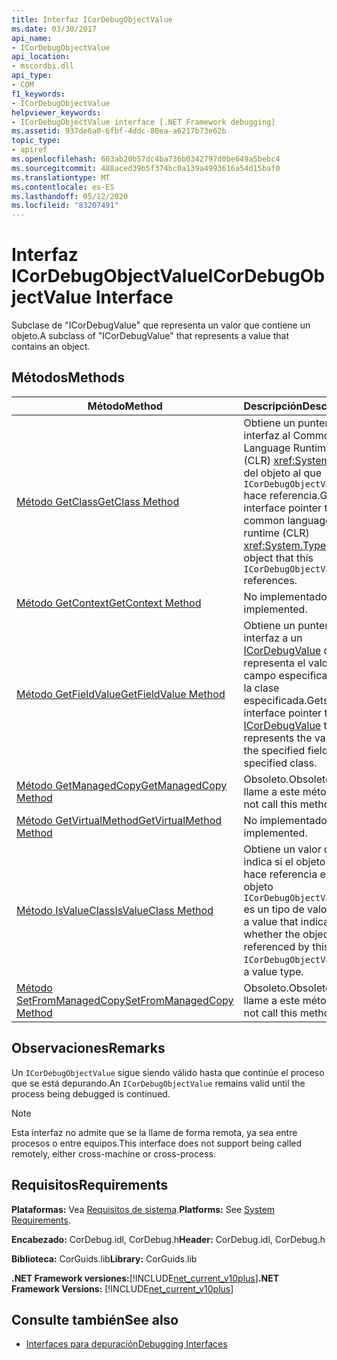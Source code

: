 ```yaml
---
title: Interfaz ICorDebugObjectValue
ms.date: 03/30/2017
api_name:
- ICorDebugObjectValue
api_location:
- mscordbi.dll
api_type:
- COM
f1_keywords:
- ICorDebugObjectValue
helpviewer_keywords:
- ICorDebugObjectValue interface [.NET Framework debugging]
ms.assetid: 937de6a0-6fbf-4ddc-80ea-a6217b73e62b
topic_type:
- apiref
ms.openlocfilehash: 603ab20b57dc4ba736b0342797d0be649a5bebc4
ms.sourcegitcommit: 488aced39b5f374bc0a139a4993616a54d15baf0
ms.translationtype: MT
ms.contentlocale: es-ES
ms.lasthandoff: 05/12/2020
ms.locfileid: "83207491"
---
```

# <a name="icordebugobjectvalue-interface"></a><span data-ttu-id="1ebd1-102">Interfaz ICorDebugObjectValue</span><span class="sxs-lookup"><span data-stu-id="1ebd1-102">ICorDebugObjectValue Interface</span></span>

<span data-ttu-id="1ebd1-103">Subclase de "ICorDebugValue" que representa un valor que contiene un objeto.</span><span class="sxs-lookup"><span data-stu-id="1ebd1-103">A subclass of "ICorDebugValue" that represents a value that contains an object.</span></span>  
  
## <a name="methods"></a><span data-ttu-id="1ebd1-104">Métodos</span><span class="sxs-lookup"><span data-stu-id="1ebd1-104">Methods</span></span>  
  
|<span data-ttu-id="1ebd1-105">Método</span><span class="sxs-lookup"><span data-stu-id="1ebd1-105">Method</span></span>|<span data-ttu-id="1ebd1-106">Descripción</span><span class="sxs-lookup"><span data-stu-id="1ebd1-106">Description</span></span>|  
|------------|-----------------|  
|[<span data-ttu-id="1ebd1-107">Método GetClass</span><span class="sxs-lookup"><span data-stu-id="1ebd1-107">GetClass Method</span></span>](icordebugobjectvalue-getclass-method.md)|<span data-ttu-id="1ebd1-108">Obtiene un puntero de interfaz al Common Language Runtime (CLR) <xref:System.Type> del objeto al que `ICorDebugObjectValue` hace referencia.</span><span class="sxs-lookup"><span data-stu-id="1ebd1-108">Gets an interface pointer to the common language runtime (CLR) <xref:System.Type> of the object that this `ICorDebugObjectValue` references.</span></span>|  
|[<span data-ttu-id="1ebd1-109">Método GetContext</span><span class="sxs-lookup"><span data-stu-id="1ebd1-109">GetContext Method</span></span>](icordebugobjectvalue-getcontext-method.md)|<span data-ttu-id="1ebd1-110">No implementado.</span><span class="sxs-lookup"><span data-stu-id="1ebd1-110">Not implemented.</span></span>|  
|[<span data-ttu-id="1ebd1-111">Método GetFieldValue</span><span class="sxs-lookup"><span data-stu-id="1ebd1-111">GetFieldValue Method</span></span>](icordebugobjectvalue-getfieldvalue-method.md)|<span data-ttu-id="1ebd1-112">Obtiene un puntero de interfaz a un [ICorDebugValue](icordebugvalue-interface.md) que representa el valor del campo especificado de la clase especificada.</span><span class="sxs-lookup"><span data-stu-id="1ebd1-112">Gets an interface pointer to an [ICorDebugValue](icordebugvalue-interface.md) that represents the value of the specified field of the specified class.</span></span>|  
|[<span data-ttu-id="1ebd1-113">Método GetManagedCopy</span><span class="sxs-lookup"><span data-stu-id="1ebd1-113">GetManagedCopy Method</span></span>](icordebugobjectvalue-getmanagedcopy-method.md)|<span data-ttu-id="1ebd1-114">Obsoleto.</span><span class="sxs-lookup"><span data-stu-id="1ebd1-114">Obsolete.</span></span> <span data-ttu-id="1ebd1-115">No llame a este método.</span><span class="sxs-lookup"><span data-stu-id="1ebd1-115">Do not call this method.</span></span>|  
|[<span data-ttu-id="1ebd1-116">Método GetVirtualMethod</span><span class="sxs-lookup"><span data-stu-id="1ebd1-116">GetVirtualMethod Method</span></span>](icordebugobjectvalue-getvirtualmethod-method.md)|<span data-ttu-id="1ebd1-117">No implementado.</span><span class="sxs-lookup"><span data-stu-id="1ebd1-117">Not implemented.</span></span>|  
|[<span data-ttu-id="1ebd1-118">Método IsValueClass</span><span class="sxs-lookup"><span data-stu-id="1ebd1-118">IsValueClass Method</span></span>](icordebugobjectvalue-isvalueclass-method.md)|<span data-ttu-id="1ebd1-119">Obtiene un valor que indica si el objeto al que hace referencia este objeto `ICorDebugObjectValue` es un tipo de valor.</span><span class="sxs-lookup"><span data-stu-id="1ebd1-119">Gets a value that indicates whether the object referenced by this `ICorDebugObjectValue` is a value type.</span></span>|  
|[<span data-ttu-id="1ebd1-120">Método SetFromManagedCopy</span><span class="sxs-lookup"><span data-stu-id="1ebd1-120">SetFromManagedCopy Method</span></span>](icordebugobjectvalue-setfrommanagedcopy-method.md)|<span data-ttu-id="1ebd1-121">Obsoleto.</span><span class="sxs-lookup"><span data-stu-id="1ebd1-121">Obsolete.</span></span> <span data-ttu-id="1ebd1-122">No llame a este método.</span><span class="sxs-lookup"><span data-stu-id="1ebd1-122">Do not call this method.</span></span>|  
  
## <a name="remarks"></a><span data-ttu-id="1ebd1-123">Observaciones</span><span class="sxs-lookup"><span data-stu-id="1ebd1-123">Remarks</span></span>  
 <span data-ttu-id="1ebd1-124">Un `ICorDebugObjectValue` sigue siendo válido hasta que continúe el proceso que se está depurando.</span><span class="sxs-lookup"><span data-stu-id="1ebd1-124">An `ICorDebugObjectValue` remains valid until the process being debugged is continued.</span></span>  
  
> [!NOTE]
> <span data-ttu-id="1ebd1-125">Esta interfaz no admite que se la llame de forma remota, ya sea entre procesos o entre equipos.</span><span class="sxs-lookup"><span data-stu-id="1ebd1-125">This interface does not support being called remotely, either cross-machine or cross-process.</span></span>  
  
## <a name="requirements"></a><span data-ttu-id="1ebd1-126">Requisitos</span><span class="sxs-lookup"><span data-stu-id="1ebd1-126">Requirements</span></span>  
 <span data-ttu-id="1ebd1-127">**Plataformas:** Vea [Requisitos de sistema](../../get-started/system-requirements.md).</span><span class="sxs-lookup"><span data-stu-id="1ebd1-127">**Platforms:** See [System Requirements](../../get-started/system-requirements.md).</span></span>  
  
 <span data-ttu-id="1ebd1-128">**Encabezado:** CorDebug.idl, CorDebug.h</span><span class="sxs-lookup"><span data-stu-id="1ebd1-128">**Header:** CorDebug.idl, CorDebug.h</span></span>  
  
 <span data-ttu-id="1ebd1-129">**Biblioteca:** CorGuids.lib</span><span class="sxs-lookup"><span data-stu-id="1ebd1-129">**Library:** CorGuids.lib</span></span>  
  
 <span data-ttu-id="1ebd1-130">**.NET Framework versiones:**[!INCLUDE[net_current_v10plus](../../../../includes/net-current-v10plus-md.md)]</span><span class="sxs-lookup"><span data-stu-id="1ebd1-130">**.NET Framework Versions:** [!INCLUDE[net_current_v10plus](../../../../includes/net-current-v10plus-md.md)]</span></span>  
  
## <a name="see-also"></a><span data-ttu-id="1ebd1-131">Consulte también</span><span class="sxs-lookup"><span data-stu-id="1ebd1-131">See also</span></span>

- [<span data-ttu-id="1ebd1-132">Interfaces para depuración</span><span class="sxs-lookup"><span data-stu-id="1ebd1-132">Debugging Interfaces</span></span>](debugging-interfaces.md)
